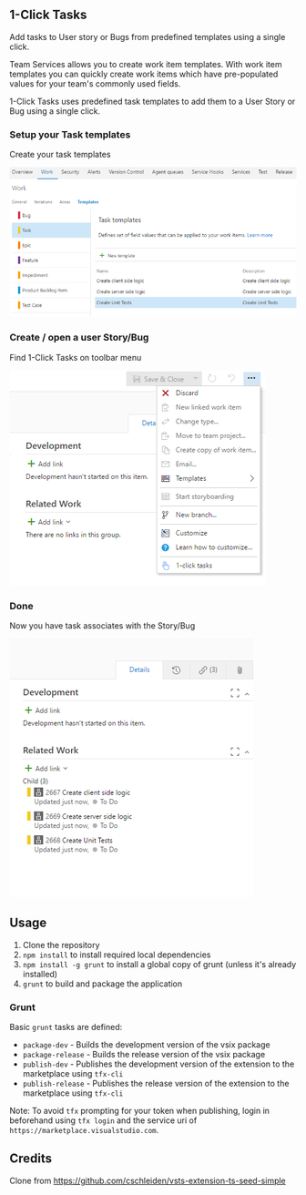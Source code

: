 ## 1-Click Tasks ##

Add tasks to User story or Bugs from predefined templates using a single click.

Team Services allows you to create work item templates.
With work item templates you can quickly create work items which have pre-populated values for your team's commonly used fields.

1-Click Tasks uses predefined task templates to add them to a User Story or Bug using a single click.

### Setup your Task templates ###

Create your task templates

<img src="img/screen01.png" alt="Create your task templates" />


### Create / open a user Story/Bug ###

Find 1-Click Tasks on toolbar menu

<img src="img/screen02.png" alt="1-Click Tasks on the menu"/>

### Done ###

Now you have task associates with the Story/Bug

<img src="img/screen03.png" alt="Done"/>


## Usage ##

1. Clone the repository
1. `npm install` to install required local dependencies
2. `npm install -g grunt` to install a global copy of grunt (unless it's already installed)
2. `grunt` to build and package the application

### Grunt ###

Basic `grunt` tasks are defined:

* `package-dev` - Builds the development version of the vsix package
* `package-release` - Builds the release version of the vsix package
* `publish-dev` - Publishes the development version of the extension to the marketplace using `tfx-cli`
* `publish-release` - Publishes the release version of the extension to the marketplace using `tfx-cli`

Note: To avoid `tfx` prompting for your token when publishing, login in beforehand using `tfx login` and the service uri of ` https://marketplace.visualstudio.com`.

## Credits ##

Clone from https://github.com/cschleiden/vsts-extension-ts-seed-simple

